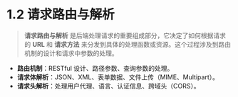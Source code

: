 # 1.2 请求路由与解析

> **请求路由与解析** 是后端处理请求的重要组成部分，它决定了如何根据请求的 **URL** 和 **请求方法** 来分发到具体的处理函数或资源。这个过程涉及到路由机制的设计和请求中参数的处理。

- **路由机制**：RESTful 设计、路径参数、查询参数的处理。
- **请求体解析**：JSON、XML、表单数据、文件上传（MIME、Multipart）。
- **请求头解析**：处理用户代理、语言、认证信息、跨域头（CORS）。
